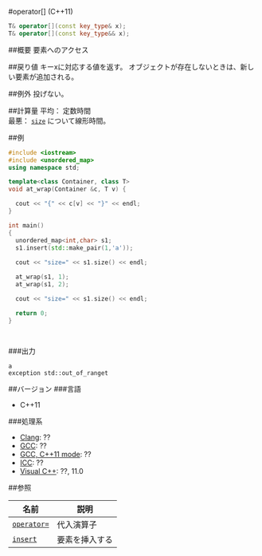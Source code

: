 #operator[] (C++11)
```cpp
T& operator[](const key_type& x);
T& operator[](const key_type&& x);
```

##概要
要素へのアクセス

##戻り値
キーxに対応する値を返す。
オブジェクトが存在しないときは、新しい要素が追加される。

##例外
投げない。


##計算量
平均： 定数時間  
最悪： [`size`](/reference/unordered_map/size.md) について線形時間。  


##例
```cpp
#include <iostream>
#include <unordered_map>
using namespace std;

template<class Container, class T>
void at_wrap(Container &c, T v) {

  cout << "{" << c[v] << "}" << endl;
}

int main()
{
  unordered_map<int,char> s1;
  s1.insert(std::make_pair(1,'a'));
  
  cout << "size=" << s1.size() << endl;

  at_wrap(s1, 1);
  at_wrap(s1, 2);

  cout << "size=" << s1.size() << endl;

  return 0;
}




```

###出力
```
a
exception std::out_of_ranget
```

##バージョン
###言語
- C++11

###処理系
- [Clang](/implementation#clang.md): ??
- [GCC](/implementation#gcc.md): ??
- [GCC, C++11 mode](/implementation#gcc.md): ??
- [ICC](/implementation#icc.md): ??
- [Visual C++](/implementation#visual_cpp.md): ??, 11.0

##参照

| 名前 | 説明 |
|---------------------------------------------------------------------------------------------|-----------------------|
| [`operator=`](/reference/unordered_map/op_assign.md) | 代入演算子 |
| [`insert`](/reference/unordered_map/insert.md) | 要素を挿入する |



